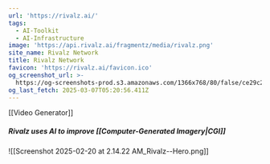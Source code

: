 ```yaml
---
url: 'https://rivalz.ai/'
tags:
  - AI-Toolkit
  - AI-Infrastructure
image: 'https://api.rivalz.ai/fragmentz/media/rivalz.png'
site_name: Rivalz Network
title: Rivalz Network
favicon: 'https://rivalz.ai/favicon.ico'
og_screenshot_url: >-
  https://og-screenshots-prod.s3.amazonaws.com/1366x768/80/false/ce29c2865eb481cd859533e131b161d05f1d37bdab4fdab1fbebca2944b8c3f3.jpeg
og_last_fetch: 2025-03-07T05:20:56.411Z
---
```

[[Video Generator]]
##### Rivalz uses AI to improve [[Computer-Generated Imagery|CGI]]
![[Screenshot 2025-02-20 at 2.14.22 AM_Rivalz--Hero.png]]
